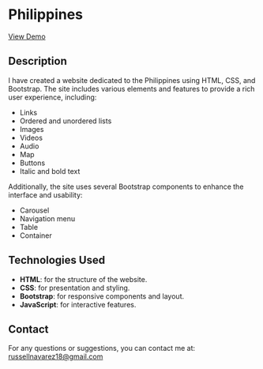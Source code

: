 # Philippines
[View Demo](https://explorephilippines.netlify.app/)

## Description
I have created a website dedicated to the Philippines using HTML, CSS, and Bootstrap. The site includes various elements and features to provide a rich user experience, including:

- Links
- Ordered and unordered lists
- Images
- Videos
- Audio
- Map
- Buttons
- Italic and bold text

Additionally, the site uses several Bootstrap components to enhance the interface and usability:

- Carousel
- Navigation menu
- Table
- Container

## Technologies Used
- **HTML**: for the structure of the website.
- **CSS**: for presentation and styling.
- **Bootstrap**: for responsive components and layout.
- **JavaScript**: for interactive features.

## Contact
For any questions or suggestions, you can contact me at: russellnavarez18@gmail.com

